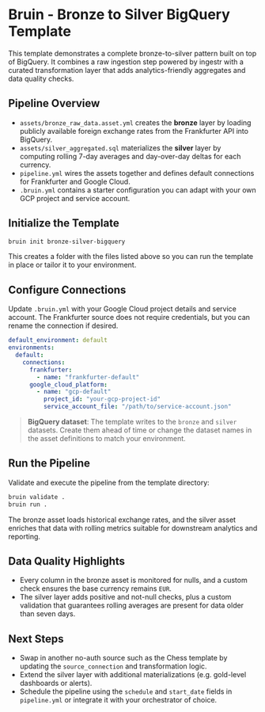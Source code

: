 # Bruin - Bronze to Silver BigQuery Template

This template demonstrates a complete bronze-to-silver pattern built on top of
BigQuery. It combines a raw ingestion step powered by ingestr with a curated
transformation layer that adds analytics-friendly aggregates and data quality
checks.

## Pipeline Overview

- `assets/bronze_raw_data.asset.yml` creates the **bronze** layer by loading
  publicly available foreign exchange rates from the Frankfurter API into
  BigQuery.
- `assets/silver_aggregated.sql` materializes the **silver** layer by computing
  rolling 7-day averages and day-over-day deltas for each currency.
- `pipeline.yml` wires the assets together and defines default connections for
  Frankfurter and Google Cloud.
- `.bruin.yml` contains a starter configuration you can adapt with your own
  GCP project and service account.

## Initialize the Template

```bash
bruin init bronze-silver-bigquery
```

This creates a folder with the files listed above so you can run the template in
place or tailor it to your environment.

## Configure Connections

Update `.bruin.yml` with your Google Cloud project details and service account.
The Frankfurter source does not require credentials, but you can rename the
connection if desired.

```yaml
default_environment: default
environments:
  default:
    connections:
      frankfurter:
        - name: "frankfurter-default"
      google_cloud_platform:
        - name: "gcp-default"
          project_id: "your-gcp-project-id"
          service_account_file: "/path/to/service-account.json"
```

> **BigQuery dataset**: The template writes to the `bronze` and `silver`
> datasets. Create them ahead of time or change the dataset names in the asset
> definitions to match your environment.

## Run the Pipeline

Validate and execute the pipeline from the template directory:

```bash
bruin validate .
bruin run .
```

The bronze asset loads historical exchange rates, and the silver asset enriches
that data with rolling metrics suitable for downstream analytics and reporting.

## Data Quality Highlights

- Every column in the bronze asset is monitored for nulls, and a custom check
  ensures the base currency remains `EUR`.
- The silver layer adds positive and not-null checks, plus a custom validation
  that guarantees rolling averages are present for data older than seven days.

## Next Steps

- Swap in another no-auth source such as the Chess template by updating the
  `source_connection` and transformation logic.
- Extend the silver layer with additional materializations (e.g. gold-level
  dashboards or alerts).
- Schedule the pipeline using the `schedule` and `start_date` fields in
  `pipeline.yml` or integrate it with your orchestrator of choice.
